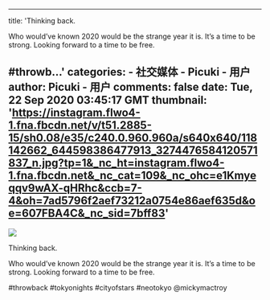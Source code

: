 
---
title: 'Thinking back. 

Who would’ve known 2020 would be the strange year it is. It’s a time to be strong. Looking forward to a time to be free. 

 #throwb...'
categories: 
    - 社交媒体
    - Picuki - 用户
author: Picuki - 用户
comments: false
date: Tue, 22 Sep 2020 03:45:17 GMT
thumbnail: 'https://instagram.flwo4-1.fna.fbcdn.net/v/t51.2885-15/sh0.08/e35/c240.0.960.960a/s640x640/118142662_644598386477913_3274476584120571837_n.jpg?tp=1&_nc_ht=instagram.flwo4-1.fna.fbcdn.net&_nc_cat=109&_nc_ohc=e1Kmyeqqv9wAX-qHRhc&ccb=7-4&oh=7ad5796f2aef73212a0754e86aef635d&oe=607FBA4C&_nc_sid=7bff83'
---

<div>   
<img src="https://instagram.flwo4-1.fna.fbcdn.net/v/t51.2885-15/sh0.08/e35/c240.0.960.960a/s640x640/118142662_644598386477913_3274476584120571837_n.jpg?tp=1&_nc_ht=instagram.flwo4-1.fna.fbcdn.net&_nc_cat=109&_nc_ohc=e1Kmyeqqv9wAX-qHRhc&ccb=7-4&oh=7ad5796f2aef73212a0754e86aef635d&oe=607FBA4C&_nc_sid=7bff83" referrerpolicy="no-referrer"><p>Thinking back. 

Who would’ve known 2020 would be the strange year it is. It’s a time to be strong. Looking forward to a time to be free. 

 #throwback  #tokyonights  #cityofstars  #neotokyo @mickymactroy</p>  
</div>
            